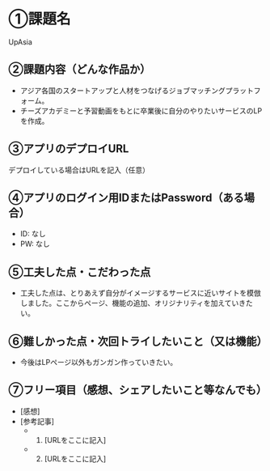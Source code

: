 # ①課題名
UpAsia

## ②課題内容（どんな作品か）
- アジア各国のスタートアップと人材をつなげるジョブマッチングプラットフォーム。
- チーズアカデミーと予習動画をもとに卒業後に自分のやりたいサービスのLPを作成。

## ③アプリのデプロイURL
デプロイしている場合はURLを記入（任意）

## ④アプリのログイン用IDまたはPassword（ある場合）
- ID: なし
- PW: なし

## ⑤工夫した点・こだわった点
- 工夫した点は、とりあえず自分がイメージするサービスに近いサイトを模倣しました。ここからページ、機能の追加、オリジナリティを加えていきたい。


## ⑥難しかった点・次回トライしたいこと（又は機能）
- 今後はLPページ以外もガンガン作っていきたい。

## ⑦フリー項目（感想、シェアしたいこと等なんでも）
- [感想]
- [参考記事]
  - 1. [URLをここに記入]
  - 2. [URLをここに記入]
